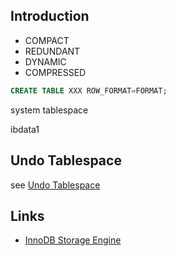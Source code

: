 ## Introduction


- COMPACT
- REDUNDANT
- DYNAMIC
- COMPRESSED

```sql
CREATE TABLE XXX ROW_FORMAT=FORMAT;
```

system tablespace

ibdata1



## Undo Tablespace

see [Undo Tablespace](/docs/CS/DB/MySQL/undolog.md?id=undo-tablespaces)

## Links

- [InnoDB Storage Engine](/docs/CS/DB/MySQL/InnoDB.md?id=innodb-on-disk-structures)
